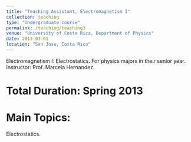 ```yaml
---
title: "Teaching Assistant, Electromagnetism I"
collection: teaching
type: "Undergraduate course"
permalink: /teaching/teaching3
venue: "University of Costa Rica, Department of Physics"
date: 2013-03-01
location: "San Jose, Costa Rica"
---
```


Electromagnetism I: Electrostatics. For physics majors in their senior year. Instructor: Prof. Marcela Hernandez.

Total Duration: Spring 2013
======

Main Topics:
======
Electrostatics. 
